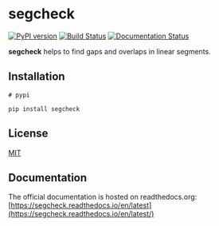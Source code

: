 # segcheck

[![PyPI version](https://badge.fury.io/py/segcheck.svg)](https://badge.fury.io/py/segcheck) [![Build Status](https://travis-ci.com/thomasschus/segcheck.svg?branch=master)](https://travis-ci.com/thomasschus/segcheck) [![Documentation Status](https://readthedocs.org/projects/segcheck/badge/?version=latest)](https://segcheck.readthedocs.io/en/latest/?badge=latest)

**segcheck** helps to find gaps and overlaps in linear segments.

## Installation

```
# pypi

pip install segcheck
```

## License

[MIT](LICENSE)

## Documentation

The official documentation is hosted on readthedocs.org: [https://segcheck.readthedocs.io/en/latest](https://segcheck.readthedocs.io/en/latest/)
